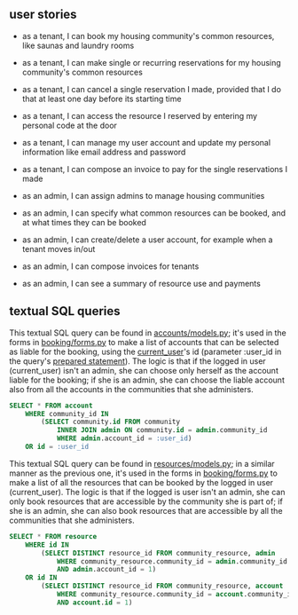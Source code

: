 ## user stories

- as a tenant, I can book my housing community's common resources, like saunas and laundry rooms
- as a tenant, I can make single or recurring reservations for my housing community's common resources
- as a tenant, I can cancel a single reservation I made, provided that I do that at least one day before its starting time
- as a tenant, I can access the resource I reserved by entering my personal code at the door
- as a tenant, I can manage my user account and update my personal information like email address and password
- as a tenant, I can compose an invoice to pay for the single reservations I made

- as an admin, I can assign admins to manage housing communities
- as an admin, I can specify what common resources can be booked, and at what times they can be booked
- as an admin, I can create/delete a user account, for example when a tenant moves in/out
- as an admin, I can compose invoices for tenants
- as an admin, I can see a summary of resource use and payments

## textual SQL queries

This textual SQL query can be found in [accounts/models.py](https://github.com/nigoshh/hoax/blob/master/application/accounts/models.py); it's used in the forms in [booking/forms.py](https://github.com/nigoshh/hoax/blob/master/application/bookings/forms.py) to make a list of accounts that can be selected as liable for the booking, using the [current_user](https://flask-login.readthedocs.io/en/latest/#flask_login.current_user)'s id (parameter :user_id in the query's [prepared statement](https://en.wikipedia.org/wiki/Prepared_statement)). The logic is that if the logged in user (current_user) isn't an admin, she can choose only herself as the account liable for the booking; if she is an admin, she can choose the liable account also from all the accounts in the communities that she administers.

```sql
SELECT * FROM account
    WHERE community_id IN
        (SELECT community.id FROM community
            INNER JOIN admin ON community.id = admin.community_id
            WHERE admin.account_id = :user_id)
    OR id = :user_id
```

This textual SQL query can be found in [resources/models.py](https://github.com/nigoshh/hoax/blob/master/application/resources/models.py); in a similar manner as the previous one, it's used in the forms in [booking/forms.py](https://github.com/nigoshh/hoax/blob/master/application/bookings/forms.py) to make a list of all the resources that can be booked by the logged in user (current_user). The logic is that if the logged is user isn't an admin, she can only book resources that are accessible by the community she is part of; if she is an admin, she can also book resources that are accessible by all the communities that she administers.

```sql
SELECT * FROM resource
    WHERE id IN
        (SELECT DISTINCT resource_id FROM community_resource, admin
            WHERE community_resource.community_id = admin.community_id
            AND admin.account_id = 1)
    OR id IN
        (SELECT DISTINCT resource_id FROM community_resource, account
            WHERE community_resource.community_id = account.community_id
            AND account.id = 1)
```
